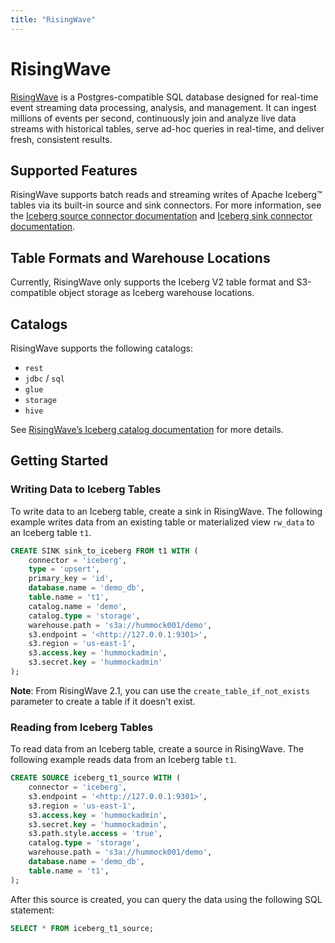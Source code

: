 ```yaml
---
title: "RisingWave"
---
```

<!--
 - Licensed to the Apache Software Foundation (ASF) under one or more
 - contributor license agreements.  See the NOTICE file distributed with
 - this work for additional information regarding copyright ownership.
 - The ASF licenses this file to You under the Apache License, Version 2.0
 - (the "License"); you may not use this file except in compliance with
 - the License.  You may obtain a copy of the License at
 -
 -   http://www.apache.org/licenses/LICENSE-2.0
 -
 - Unless required by applicable law or agreed to in writing, software
 - distributed under the License is distributed on an "AS IS" BASIS,
 - WITHOUT WARRANTIES OR CONDITIONS OF ANY KIND, either express or implied.
 - See the License for the specific language governing permissions and
 - limitations under the License.
 -->

# RisingWave

[RisingWave](https://risingwave.com/) is a Postgres-compatible SQL database designed for real-time event streaming data processing, analysis, and management. It can ingest millions of events per second, continuously join and analyze live data streams with historical tables, serve ad-hoc queries in real-time, and deliver fresh, consistent results.

## Supported Features

RisingWave supports batch reads and streaming writes of Apache Iceberg™ tables via its built-in source and sink connectors. For more information, see the [Iceberg source connector documentation](https://docs.risingwave.com/integrations/sources/apache-iceberg) and [Iceberg sink connector documentation](https://docs.risingwave.com/integrations/destinations/apache-iceberg).

## Table Formats and Warehouse Locations

Currently, RisingWave only supports the Iceberg V2 table format and S3-compatible object storage as Iceberg warehouse locations.

## Catalogs

RisingWave supports the following catalogs:

- `rest`
- `jdbc` / `sql`
- `glue`
- `storage`
- `hive`

See [RisingWave’s Iceberg catalog documentation](https://docs.risingwave.com/integrations/destinations/apache-iceberg#catalog) for more details.

## Getting Started

### Writing Data to Iceberg Tables

To write data to an Iceberg table, create a sink in RisingWave. The following example writes data from an existing table or materialized view `rw_data` to an Iceberg table `t1`.

```sql
CREATE SINK sink_to_iceberg FROM t1 WITH (
    connector = 'iceberg',
    type = 'upsert',
    primary_key = 'id',
    database.name = 'demo_db',
    table.name = 't1',
    catalog.name = 'demo',
    catalog.type = 'storage',
    warehouse.path = 's3a://hummock001/demo',
    s3.endpoint = '<http://127.0.0.1:9301>',
    s3.region = 'us-east-1',
    s3.access.key = 'hummockadmin',
    s3.secret.key = 'hummockadmin'
);
```

**Note**: From RisingWave 2.1, you can use the `create_table_if_not_exists` parameter to create a table if it doesn't exist.

### Reading from Iceberg Tables

To read data from an Iceberg table, create a source in RisingWave. The following example reads data from an Iceberg table `t1`.

```sql
CREATE SOURCE iceberg_t1_source WITH (
    connector = 'iceberg',
    s3.endpoint = '<http://127.0.0.1:9301>',
    s3.region = 'us-east-1',
    s3.access.key = 'hummockadmin',
    s3.secret.key = 'hummockadmin',
    s3.path.style.access = 'true',
    catalog.type = 'storage',
    warehouse.path = 's3a://hummock001/demo',
    database.name = 'demo_db',
    table.name = 't1',
);
```
After this source is created, you can query the data using the following SQL statement: 

```sql
SELECT * FROM iceberg_t1_source;
```